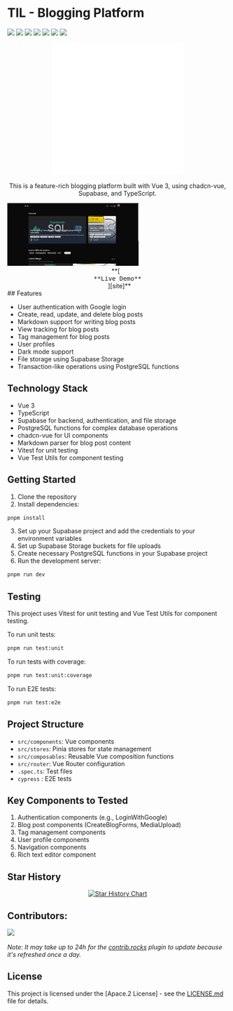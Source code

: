 

# TIL - Blogging Platform

![][ci] ![][views] ![][stars] ![][forks] ![][issues] ![][license] ![][repo-size]


<div align='center'>

<!-- logo/title -->
<picture>
  <source media="(prefers-color-scheme: dark, (max-width:300px))" srcset="./public/logo-white.svg">
  <source media="(prefers-color-scheme: light,(max-width:300px))" srcset="./public/logo.svg">
  <img src="./public/logo-white.svg" width="300px" alt="TIL Logo">
</picture>

 This is a feature-rich blogging platform built with Vue 3, using chadcn-vue, Supabase, and TypeScript.

</div>

<picture style="min-height:500px;">
  <source media="(prefers-color-scheme: dark, (max-width:300px))" srcset="./public/docs/TIL-dark.png">
  <source media="(prefers-color-scheme: light,(max-width:300px))" srcset="./public/docs/TIL-light.png">
  <img src="./public/dcos/TIL-dark.png" width="300px" alt="TIL Logo">
</picture>
<div align='center'>
  **[<kbd> <br> &nbsp;**Live Demo**&nbsp; <br> </kbd>][site]**
</div>
## Features

- User authentication with Google login
- Create, read, update, and delete blog posts
- Markdown support for writing blog posts
- View tracking for blog posts
- Tag management for blog posts
- User profiles
- Dark mode support
- File storage using Supabase Storage
- Transaction-like operations using PostgreSQL functions

## Technology Stack

- Vue 3
- TypeScript
- Supabase for backend, authentication, and file storage
- PostgreSQL functions for complex database operations
- chadcn-vue for UI components
- Markdown parser for blog post content
- Vitest for unit testing
- Vue Test Utils for component testing

## Getting Started

1. Clone the repository
2. Install dependencies: 
  ```sh
  pnpm install
  ```
3. Set up your Supabase project and add the credentials to your environment variables
4. Set up Supabase Storage buckets for file uploads
5. Create necessary PostgreSQL functions in your Supabase project
6. Run the development server: 
```sh 
pnpm run dev
```


## Testing

This project uses Vitest for unit testing and Vue Test Utils for component testing.

To run unit tests:
```sh
pnpm run test:unit
```

To run tests with coverage:
```sh
pnpm run test:unit:coverage
```

To run E2E tests:
```sh 
pnpm run test:e2e
```

## Project Structure

- `src/components`: Vue components
- `src/stores`: Pinia stores for state management
- `src/composables`: Reusable Vue composition functions
- `src/router`: Vue Router configuration
- `.spec.ts`: Test files
- `cypress` : E2E tests

## Key Components to Tested

1. Authentication components (e.g., LoginWithGoogle)
2. Blog post components (CreateBlogForms, MediaUpload)
3. Tag management components
4. User profile components
5. Navigation components
   <!-- 6. Comment system components adding -->
   <!-- 7. Search functionality adding -->
   <!-- 8. Pagination component adding -->
6. Rich text editor component


## Star History
<div align='center'>
<a href="https://star-history.com/#ahmedmaher2481998/TIL">
 <picture>
   <source media="(prefers-color-scheme: dark)" srcset="https://api.star-history.com/svg?repos=ahmedmaher2481998/TIL&theme=dark" />
   <source media="(prefers-color-scheme: light)" srcset="https://api.star-history.com/svg?repos=ahmedmaher2481998/TIL" />
   <img alt="Star History Chart" src="https://api.star-history.com/svg?repos=ahmedmaher2481998/TIL" />
 </picture>
</a>
</div>

## Contributors:

[![][contributors]][contributors-graph]

_Note: It may take up to 24h for the [contrib.rocks][contrib-rocks] plugin to update because it's refreshed once a day._




## License

This project is licensed under the [Apace.2 License] - see the [LICENSE.md](./License) file for details.




<!----------------------------------{ Labels }--------------------------------->

[views]: https://komarev.com/ghpvc/?username=TIL&label=view%20counter&color=red&style=flat
[repo-size]: https://img.shields.io/github/repo-size/ahmedmaher2481998/TIL
[issues]: https://img.shields.io/github/issues-raw/ahmedmaher2481998/TIL
[license]: https://img.shields.io/github/license/ahmedmaher2481998/TIL
[forks]: https://img.shields.io/github/forks/ahmedmaher2481998/TIL?style=flat
[stars]: https://img.shields.io/github/stars/ahmedmaher2481998/TIL
[contributors]: https://contrib.rocks/image?repo=ahmedmaher2481998/TIL&max=500
[contributors-graph]: https://github.com/ahmedmaher2481998/TIL/graphs/contributors
[contrib-rocks]: https://contrib.rocks/preview?repo=ahmedmaher2481998%2TIL
[ci]: https://github.com/ahmedmaher2481998/TIL/actions/workflows/ci.yml/badge.svg

<!-----------------------------------{ Links }---------------------------------->

[site]: https://todayilearn.vercel.app
